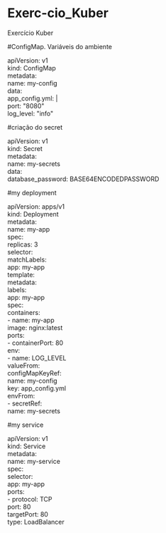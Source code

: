 # Exerc-cio_Kuber
Exercício Kuber

#ConfigMap. Variáveis do ambiente

apiVersion: v1  
kind: ConfigMap  
metadata:  
  name: my-config  
data:  
  app_config.yml: |  
    port: "8080"  
    log_level: "info"

#criação do secret

apiVersion: v1  
kind: Secret  
metadata:  
  name: my-secrets  
data:  
  database_password: BASE64ENCODEDPASSWORD

#my deployment

apiVersion: apps/v1  
kind: Deployment  
metadata:  
  name: my-app  
spec:  
  replicas: 3  
  selector:  
    matchLabels:  
      app: my-app  
  template:  
    metadata:  
      labels:  
        app: my-app  
    spec:  
      containers:  
      - name: my-app  
        image: nginx:latest  
        ports:  
        - containerPort: 80  
        env:  
        - name: LOG_LEVEL  
          valueFrom:  
            configMapKeyRef:  
              name: my-config  
              key: app_config.yml  
        envFrom:  
        - secretRef:  
            name: my-secrets

#my service

apiVersion: v1  
kind: Service  
metadata:  
  name: my-service  
spec:  
  selector:  
    app: my-app  
  ports:  
    - protocol: TCP  
      port: 80  
      targetPort: 80  
  type: LoadBalancer
